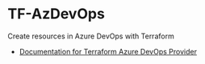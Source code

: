 # TF-AzDevOps
Create resources in Azure DevOps with Terraform

- [Documentation for Terraform Azure DevOps Provider](https://www.terraform.io/docs/providers/azuredevops/index.html)



